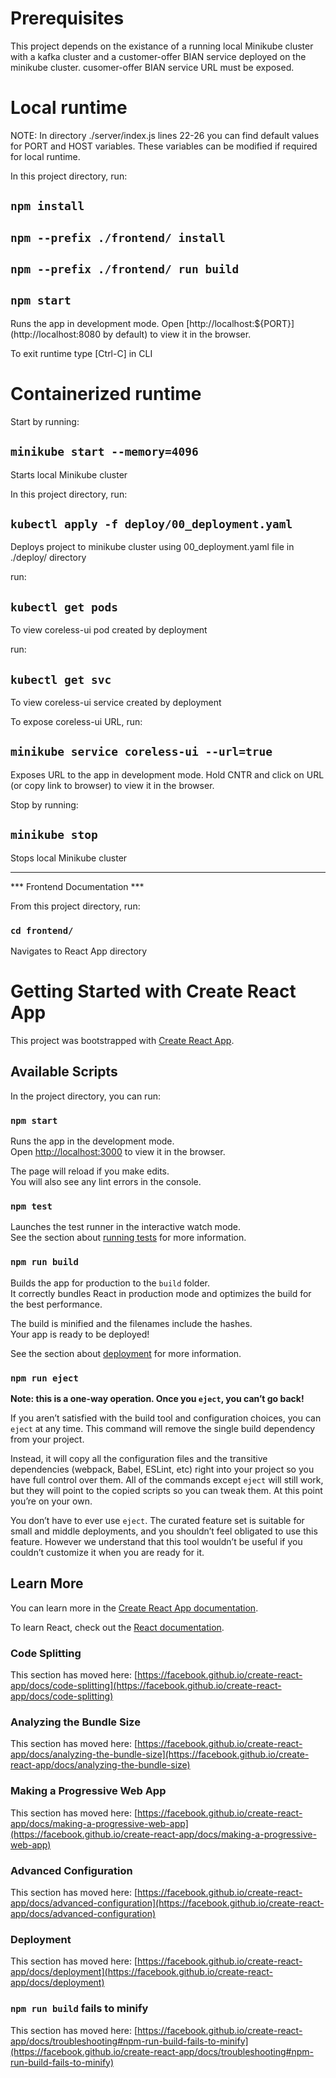 # Prerequisites

This project depends on the existance of a running local Minikube cluster
with a kafka cluster and a customer-offer BIAN service deployed on the minikube cluster.
cusomer-offer BIAN service URL must be exposed.

# Local runtime

NOTE: 
In directory ./server/index.js lines 22-26 you can find default values for PORT and HOST variables.
These variables can be modified if required for local runtime.

In this project directory, run:

## `npm install`

## `npm --prefix ./frontend/ install`

## `npm --prefix ./frontend/ run build`

## `npm start`

Runs the app in development mode.
Open [http://localhost:${PORT}](http://localhost:8080 by default) to view it in the browser.

To exit runtime type [Ctrl-C] in CLI

# Containerized runtime

Start by running:

## `minikube start --memory=4096`

Starts local Minikube cluster

In this project directory, run:

## `kubectl apply -f deploy/00_deployment.yaml`

Deploys project to minikube cluster using 00_deployment.yaml file in ./deploy/ directory

run:

## `kubectl get pods`

To view coreless-ui pod created by deployment

run:

## `kubectl get svc`

To view coreless-ui service created by deployment

To expose coreless-ui URL, run:

## `minikube service coreless-ui --url=true`

Exposes URL to the app in development mode.
Hold CNTR and click on URL (or copy link to browser) to view it in the browser.

Stop by running:

## `minikube stop`

Stops local Minikube cluster

---

*** Frontend Documentation ***

From this project directory, run:

### `cd frontend/`

Navigates to React App directory

# Getting Started with Create React App

This project was bootstrapped with [Create React App](https://github.com/facebook/create-react-app).

## Available Scripts

In the project directory, you can run:

### `npm start`

Runs the app in the development mode.\
Open [http://localhost:3000](http://localhost:3000) to view it in the browser.

The page will reload if you make edits.\
You will also see any lint errors in the console.

### `npm test`

Launches the test runner in the interactive watch mode.\
See the section about [running tests](https://facebook.github.io/create-react-app/docs/running-tests) for more information.

### `npm run build`

Builds the app for production to the `build` folder.\
It correctly bundles React in production mode and optimizes the build for the best performance.

The build is minified and the filenames include the hashes.\
Your app is ready to be deployed!

See the section about [deployment](https://facebook.github.io/create-react-app/docs/deployment) for more information.

### `npm run eject`

**Note: this is a one-way operation. Once you `eject`, you can’t go back!**

If you aren’t satisfied with the build tool and configuration choices, you can `eject` at any time. This command will remove the single build dependency from your project.

Instead, it will copy all the configuration files and the transitive dependencies (webpack, Babel, ESLint, etc) right into your project so you have full control over them. All of the commands except `eject` will still work, but they will point to the copied scripts so you can tweak them. At this point you’re on your own.

You don’t have to ever use `eject`. The curated feature set is suitable for small and middle deployments, and you shouldn’t feel obligated to use this feature. However we understand that this tool wouldn’t be useful if you couldn’t customize it when you are ready for it.

## Learn More

You can learn more in the [Create React App documentation](https://facebook.github.io/create-react-app/docs/getting-started).

To learn React, check out the [React documentation](https://reactjs.org/).

### Code Splitting

This section has moved here: [https://facebook.github.io/create-react-app/docs/code-splitting](https://facebook.github.io/create-react-app/docs/code-splitting)

### Analyzing the Bundle Size

This section has moved here: [https://facebook.github.io/create-react-app/docs/analyzing-the-bundle-size](https://facebook.github.io/create-react-app/docs/analyzing-the-bundle-size)

### Making a Progressive Web App

This section has moved here: [https://facebook.github.io/create-react-app/docs/making-a-progressive-web-app](https://facebook.github.io/create-react-app/docs/making-a-progressive-web-app)

### Advanced Configuration

This section has moved here: [https://facebook.github.io/create-react-app/docs/advanced-configuration](https://facebook.github.io/create-react-app/docs/advanced-configuration)

### Deployment

This section has moved here: [https://facebook.github.io/create-react-app/docs/deployment](https://facebook.github.io/create-react-app/docs/deployment)

### `npm run build` fails to minify

This section has moved here: [https://facebook.github.io/create-react-app/docs/troubleshooting#npm-run-build-fails-to-minify](https://facebook.github.io/create-react-app/docs/troubleshooting#npm-run-build-fails-to-minify)

